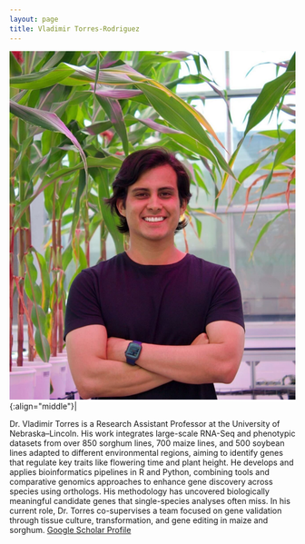 ```yaml
---
layout: page
title: Vladimir Torres-Rodriguez 
---
```


![Vladimir Torres-Rodriguez](/images/People_Images/vlad2.jpg){:align="middle"}|

Dr. Vladimir Torres is a Research Assistant Professor at the University of Nebraska–Lincoln. His work integrates large-scale RNA-Seq and phenotypic datasets from over 850 sorghum lines, 700 maize lines, and 500 soybean lines adapted to different environmental regions, aiming to identify genes that regulate key traits like flowering time and plant height. He develops and applies bioinformatics pipelines in R and Python, combining tools and comparative genomics approaches to enhance gene discovery across species using orthologs. His methodology has uncovered biologically meaningful candidate genes that single-species analyses often miss.
In his current role, Dr. Torres co-supervises a team focused on gene validation through tissue culture, transformation, and gene editing in maize and sorghum.
[Google Scholar Profile](https://scholar.google.com/citations?user=a9p6MWsAAAAJ&hl=en)

